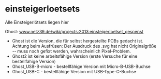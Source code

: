 einsteigerloetsets
==================

Alle Einsteigerlötsets liegen hier

Ghost: www.netz39.de/wiki/projects:2013:einsteigerloetset_gespenst

  * Ghost ist die Version, die für selbst hergestellte PCBs gedacht ist. Achtung beim Ausfrüsen: Der Ausdruck des .svg hat nicht Originalgröße -- muss noch gefixt werden, wahrscheinlich Pixel-Problem.
  * Ghost2 ist keine arbeitsfähige Version (erste Versuche für eine bestellfähige Version)
  * Ghost_USB-B-micro - bestellfähige Version mit Micro-B-USB-Buchse
  * Ghost_USB-C - bestellfähige Version mit USB-Type-C-Buchse
